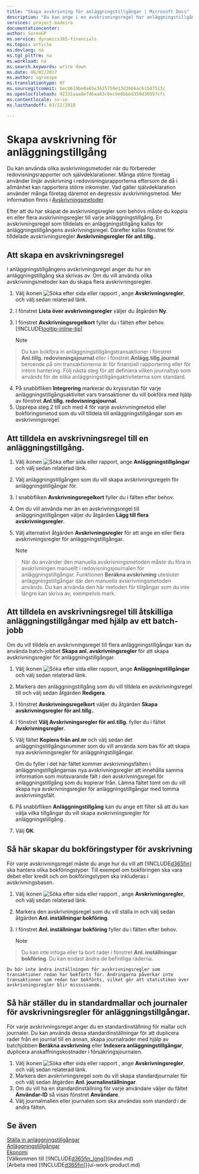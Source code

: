 ```yaml
---
title: "Skapa avskrivning för anläggningstillgångar | Microsoft Docs"
description: "Du kan ange i en avskrivningsregel hur anläggningstillgångar ska skrivas av eller skrivas ned."
services: project-madeira
documentationcenter: 
author: SorenGP
ms.service: dynamics365-financials
ms.topic: article
ms.devlang: na
ms.tgt_pltfrm: na
ms.workload: na
ms.search.keywords: write down
ms.date: 06/02/2017
ms.author: sgroespe
ms.translationtype: HT
ms.sourcegitcommit: bec0619be0a65e3625759e13d2866ac615d7513c
ms.openlocfilehash: 92331aaa8e7d6aa83c0ec9e8bbbd350d30957cfc
ms.contentlocale: sv-se
ms.lasthandoff: 03/22/2018

---
```

# <a name="set-up-fixed-asset-depreciation"></a>Skapa avskrivning för anläggningstillgång
 Du kan använda olika avskrivningsmetoder när du förbereder redovisningsrapporter och självdeklarationer. Många större företag använder linjär avskrivning i redovisningsrapporterna eftersom de då i allmänhet kan rapportera större inkomster. Vad gäller självdeklaration använder många företag däremot en degressiv avskrivningsmetod. Mer information finns i [Avskrivningsmetoder](fa-depreciation-methods.md).

 Efter att du har skapat de avskrivningsregler som behövs måste du koppla en eller flera avskrivningsregler till varje anläggningstillgång. En avskrivningsregel som tilldelats en anläggningstillgång kallas för anläggningstillgångens avskrivningsregel. Därefter kallas fönstret för tilldelade avskrivningsregler **Avskrivningsregler för anl.tillg.**.

## <a name="to-create-a-depreciation-book"></a>Att skapa en avskrivningsregel
I anläggningstillgångens avskrivningsregel anger du hur en anläggningstillgång ska skrivas av. Om du vill använda olika avskrivningsmetoder kan du skapa flera avskrivningsregler.  

1. Välj ikonen ![Söka efter sida eller rapport](media/ui-search/search_small.png "Ikonen Söka efter sida eller rapport") , ange **Avskrivningsregler**, och välj sedan relaterad länk.
2. I fönstret **Lista över avskrivningsregler** väljer du åtgärden **Ny**.
3. I fönstret **Avskrivningsregelkort** fyller du i fälten efter behov. [!INCLUDE[tooltip-inline-tip](includes/tooltip-inline-tip_md.md)]

    > [!NOTE]  
>   Du kan bokföra in anläggningstillgångstransaktioner i fönstret **Anl.tillg. redovisningsjournal** eller i fönstret **Anlägg.tillg.journal** beroende på om transaktionerna är för finansiell rapportering eller för intern hantering. Följ nästa steg för att definiera vilken journaltyp som används för de olika anläggningstillgångaktiviteterna som standard.
4. På snabbfliken **Integrering** markerar du kryssrutan för varje anläggningstillgångsaktivitet vars transaktioner du vill bokföra med hjälp av fönstret **Anl.tillg. redovisningsjournal**.
5. Upprepa steg 2 till och med 4 för varje avskrivningmetod eller bokföringsmetod som du vill tilldela till anläggningstillgångar som en avskrivningsregel.

## <a name="to-assign-a-depreciation-book-to-a-fixed-asset"></a>Att tilldela en avskrivningsregel till en anläggningstillgång.
1. Välj ikonen ![Söka efter sida eller rapport](media/ui-search/search_small.png "Ikonen Söka efter sida eller rapport"), ange **Anläggningstillgångar** och välj sedan relaterad länk.
2. Välj anläggningstillgången som du vill skapa avskrivningsregeln för anläggningstillgångar för.
3. I snabbfliken **Avskrivningsregelkort** fyller du i fälten efter behov.
4. Om du vill använda mer än en avskrivningsregel till anläggningstillgången väljer du åtgärden **Lägg till flera avskrivningsregler**.
5. Välj alternativt åtgärden **Avskrivningsregler** för att ange en eller flera avskrivningsregler för anläggningstillgångar.

    > [!NOTE]  
>   När du använder den manuella avskrivningsmetoden måste du föra in avskrivningen manuellt i redovisningsjournalen för anläggningstillgångar. Funktionen **Beräkna avskrivning** utesluter anläggningstillgångar där den manuella avskrivningsmetoden används. Du kan använda den här metoden för tillgångar som du inte längre kan skriva av, exempelvis mark.

## <a name="to-assign-a-depreciation-book-to-multiple-fixed-assets-with-a-batch-job"></a>Att tilldela en avskrivningsregel till åtskilliga anläggningstillgångar med hjälp av ett batch-jobb
Om du vill tilldela en avskrivningsregel till flera anläggningstillgångar kan du använda batch-jobbet **Skapa anl. avskrivningsregler** för att skapa avskrivningsregler för anläggningstillgångar.  

1. Välj ikonen ![Söka efter sida eller rapport](media/ui-search/search_small.png "Ikonen Söka efter sida eller rapport"), ange **Anläggningstillgångar** och välj sedan relaterad länk.
2. Markera den anläggningstillgång som du vill tilldela en avskrivningsregel till och välj sedan åtgärden **Redigera**.
3. I fönstret **Avskrivningsregelkort** väljer du åtgärden **Skapa avskrivningsregler för anl.tillg.**.
4. I fönstret **Välj Avskrivningsregler för anl.tillg.** fyller du i fältet **Avskrivningsregler**.
5. Välj fältet **Kopiera från anl.nr** och välj sedan det anläggningstillgångsnummer som du vill använda som bas för att skapa nya avskrivningsregler för anläggningstillgångar.

    Om du fyller i det här fältet kommer avskrivningsfälten i anläggningstillgångarnas nya avskrivningsregler att innehålla samma information som motsvarande fält i den avskrivningsregel för anläggningstillgång som du kopierar från. Lämna fältet tomt om du vill skapa nya avskrivningsregler för anläggningstillgångar med tomma avskrivningsfält.  
6. På snabbfliken **Anläggningstillgång** kan du ange ett filter så att du kan välja vilka tillgångar du vill skapa avskrivningsregler för anläggningstillgång .
7. Välj **OK**.

## <a name="to-set-up-depreciation-posting-types"></a>Så här skapar du bokföringstyper för avskrivning
För varje avskrivningsregel måste du ange hur du vill att [!INCLUDE[d365fin](includes/d365fin_md.md)] ska hantera olika bokföringstyper. Till exempel om bokföringen ska vara debet eller kredit och om bokföringstypen ska inkluderas i avskrivningsbasen.  

1. Välj ikonen ![Söka efter sida eller rapport](media/ui-search/search_small.png "Ikonen Söka efter sida eller rapport") , ange **Avskrivningsregler**, och välj sedan relaterad länk.  
2. Markera den avskrivningsregel som du vill ställa in och välj sedan åtgärden **Anl. inställningar bokföring**.
3. I fönstret **Anl. inställningar bokföring** fyller du i fälten efter behov.

    > [!NOTE]  
>   Du kan inte infoga eller ta bort rader i fönstret **Anl. inställningar bokföring**. Du kan endast ändra de befintliga raderna.

    Du bör inte ändra inställningen för avskrivningsregler som transaktioner redan har bokförts för. Ändringarna påverkar inte transaktioner som redan har bokförts, vilket gör att statistiken över avskrivningsregler blir missvisande.

## <a name="to-set-up-default-templates-and-batches-for-fixed-asset-depreciation"></a>Så här ställer du in standardmallar och journaler för avskrivningsregler för anläggningstillgångar.
För varje avskrivningsregel anger du en standardinställning för mallar och journaler. Du kan använda dessa standardinställningar för att duplicera rader från en journal till en annan, skapa journalrader med hjälp av batchjobben **Beräkna avskrivning** eller **Indexera anläggningstillgångar**, duplicera anskaffningskostnader i försäkringsjournalen.  

1. Välj ikonen ![Söka efter sida eller rapport](media/ui-search/search_small.png "Ikonen Söka efter sida eller rapport") , ange **Avskrivningsregler**, och välj sedan relaterad länk.  
2. Markera den avskrivningsregel som du vill skapa standardjournaler för och välj sedan åtgärden **Anl. journalinställningar**.  
3. Om du vill ha en standardinställning för varje användare väljer du fältet **Användar-ID** så visas fönstret **Användare**.  
4. Välj journalmallen eller journalen som ska användas som standard i de andra fälten.  

## <a name="see-also"></a>Se även
[Ställa in anläggningstillgångar](fa-setup.md)  
[Anläggningstillgångar](fa-manage.md)  
[Ekonomi](finance.md)  
[Välkommen till [!INCLUDE[d365fin_long](includes/d365fin_long_md.md)]](index.md)  
[Arbeta med [!INCLUDE[d365fin](includes/d365fin_md.md)]](ui-work-product.md)

